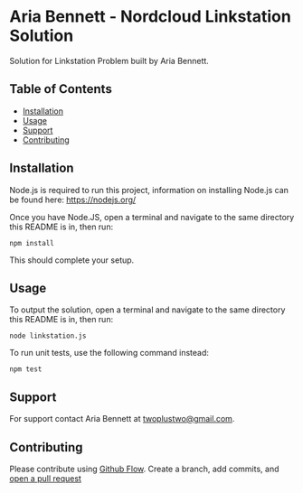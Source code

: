 # Aria Bennett - Nordcloud Linkstation Solution

Solution for Linkstation Problem built by Aria Bennett.

## Table of Contents

- [Installation](#installation)
- [Usage](#usage)
- [Support](#support)
- [Contributing](#contributing)

## Installation
Node.js is required to run this project,
information on installing Node.js can be found here:
https://nodejs.org/

Once you have Node.JS, open a terminal and navigate
to the same directory this README is in, then run:

```
npm install
```

This should complete your setup.

## Usage
To output the solution, open a terminal and navigate
to the same directory this README is in, then run:

```
node linkstation.js
```

To run unit tests, use the following command instead:

```
npm test
```

## Support
For support contact Aria Bennett at twoplustwo@gmail.com.

## Contributing

Please contribute using [Github Flow](https://guides.github.com/introduction/flow/). Create a branch, add commits, and [open a pull request](https://github.com/ariaBennett/ariaBennettNordcloud)
